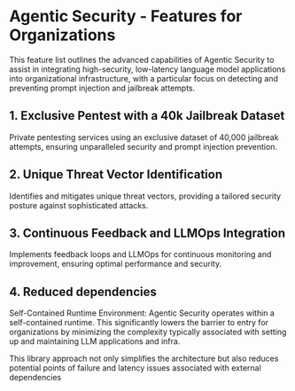 # Agentic Security - Features for Organizations

This feature list outlines the advanced capabilities of Agentic Security to assist in integrating high-security, low-latency language model applications into organizational infrastructure, with a particular focus on detecting and preventing prompt injection and jailbreak attempts.

## 1. Exclusive Pentest with a 40k Jailbreak Dataset

Private pentesting services using an exclusive dataset of 40,000 jailbreak attempts, ensuring unparalleled security and prompt injection prevention.

## 2. Unique Threat Vector Identification

Identifies and mitigates unique threat vectors, providing a tailored security posture against sophisticated attacks.

## 3. Continuous Feedback and LLMOps Integration

Implements feedback loops and LLMOps for continuous monitoring and improvement, ensuring optimal performance and security.

## 4. Reduced dependencies

Self-Contained Runtime Environment: Agentic Security operates within a self-contained runtime. This significantly lowers the barrier to entry for organizations by minimizing the complexity typically associated with setting up and maintaining LLM applications and infra.

This library approach not only simplifies the architecture but also reduces potential points of failure and latency issues associated with external dependencies
